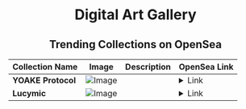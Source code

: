 <div align="center">

# Digital Art Gallery

## Trending Collections on OpenSea

| Collection Name                       | Image                                                                                     | Description                       | OpenSea Link                                                                                          |
|---------------------------------------|-------------------------------------------------------------------------------------------|-----------------------------------|--------------------------------------------------------------------------------------------------------|
| **YOAKE Protocol** | ![Image](https://i.seadn.io/s/raw/files/7b2f44b4dc43ec767f86f200cfcf8084.jpg?w=500&auto=format?w=200&auto=format) |  | <details><summary>Link</summary>[YOAKE Protocol](https://opensea.io/collection/yoake-protocol-1)</details> |
| **Lucymic** | ![Image](https://i.seadn.io/s/raw/files/011b00d1ce4d1918dd68a57fd8703d08.png?w=500&auto=format?w=200&auto=format) |  | <details><summary>Link</summary>[Lucymic](https://opensea.io/collection/lucymic)</details> |

</div>